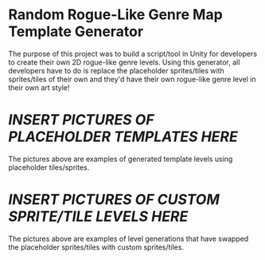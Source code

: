 # Random Rogue-Like Genre Map Template Generator

The purpose of this project was to build a script/tool in Unity for developers to create their own 2D rogue-like genre levels. Using this generator, all developers have to do is replace 
the placeholder sprites/tiles with sprites/tiles of their own and they'd have their own rogue-like genre level in their own art style! 

# ***INSERT PICTURES OF PLACEHOLDER TEMPLATES HERE***

The pictures above are examples of generated template levels using placeholder tiles/sprites.

# ***INSERT PICTURES OF CUSTOM SPRITE/TILE LEVELS HERE***

The pictures above are examples of level generations that have swapped the placeholder sprites/tiles with custom sprites/tiles.
